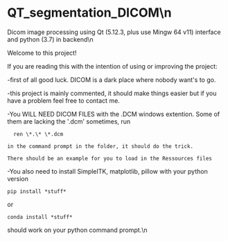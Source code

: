 # QT_segmentation_DICOM\n
Dicom image processing using Qt (5.12.3, plus use Mingw 64 v11) interface and python (3.7) in backend\n

Welcome to this project!

If you are reading this with the intention of using or improving the project:

  -first of all good luck. DICOM is a dark place where nobody want's to go.
  
  -this project is mainly commented, it should make things easier but if you have a problem feel free to contact me. 
  
  -You WILL NEED DICOM FILES with the .DCM windows extention. Some of them are lacking the '.dcm' sometimes, run 
  ```
    ren \*.\* \*.dcm 
  ``` 
    in the command prompt in the folder, it should do the trick.
    
    There should be an example for you to load in the Ressources files
    
  -You also need to install SimpleITK, matplotlib, pillow with your python version 
  
  ```
  pip install *stuff*
  ```
  
  or 
  ```
  conda install *stuff*
  ```
  should work on your python command prompt.\n
